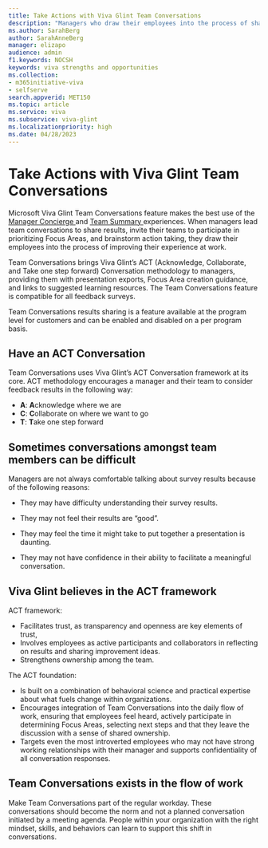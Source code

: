 ```yaml
---
title: Take Actions with Viva Glint Team Conversations
description: "Managers who draw their employees into the process of sharing feedback results and prioritizing focus areas are the most successful managers."
ms.author: SarahBerg
author: SarahAnneBerg
manager: elizapo
audience: admin
f1.keywords: NOCSH
keywords: viva strengths and opportunities
ms.collection:  
- m365initiative-viva
- selfserve 
search.appverid: MET150 
ms.topic: article
ms.service: viva
ms.subservice: viva-glint
ms.localizationpriority: high
ms.date: 04/28/2023
---
```


# Take Actions with Viva Glint Team Conversations

Microsoft Viva Glint Team Conversations feature makes the best use of the [Manager Concierge ](https://www.microsoft.com) and [Team Summary ](https://www.microsoft.com) experiences. When managers lead team conversations to share results, invite their teams to participate in prioritizing Focus Areas, and brainstorm action taking, they draw their employees into the process of improving their experience at work.  

Team Conversations brings Viva Glint’s ACT (Acknowledge, Collaborate, and Take one step forward) Conversation methodology to managers, providing them with presentation exports, Focus Area creation guidance, and links to suggested learning resources. The Team Conversations feature is compatible for all feedback surveys. 

Team Conversations results sharing is a feature available at the program level for customers and can be enabled and disabled on a per program basis. 

## Have an ACT Conversation 

Team Conversations uses Viva Glint’s ACT Conversation framework at its core. ACT methodology encourages a manager and their team to consider feedback results in the following way:   

- **A**: **A**cknowledge where we are 
- **C**: **C**ollaborate on where we want to go 
- **T**: **T**ake one step forward 

## Sometimes conversations amongst team members can be difficult 

Managers are not always comfortable talking about survey results because of the following reasons:

- They may have difficulty understanding their survey results.

- They may not feel their results are “good”.   

- They may feel the time it might take to put together a presentation is daunting. 

- They may not have confidence in their ability to facilitate a meaningful conversation.

## Viva Glint believes in the ACT framework  

ACT framework: 

- Facilitates trust, as transparency and openness are key elements of trust, 
- Involves employees as active participants and collaborators in reflecting on results and sharing improvement ideas.  
- Strengthens ownership among the team. 

The ACT foundation: 

- Is built on a combination of behavioral science and practical expertise about what fuels change within organizations. 
- Encourages integration of Team Conversations into the daily flow of work, ensuring that employees feel heard, actively participate in determining Focus Areas, selecting next steps and that they leave the discussion with a sense of shared ownership. 
- Targets even the most introverted employees who may not have strong working relationships with their manager and supports confidentiality of all conversation responses.  

## Team Conversations exists in the flow of work   

Make Team Conversations part of the regular workday. These conversations should become the norm and not a planned conversation initiated by a meeting agenda. People within your organization with the right mindset, skills, and behaviors can learn to support this shift in conversations.  